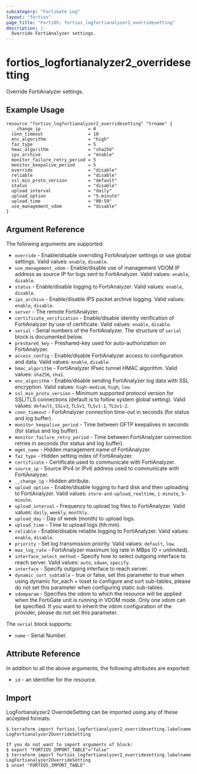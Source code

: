 ```yaml
---
subcategory: "FortiGate Log"
layout: "fortios"
page_title: "FortiOS: fortios_logfortianalyzer2_overridesetting"
description: |-
  Override FortiAnalyzer settings.
---
```


# fortios_logfortianalyzer2_overridesetting
Override FortiAnalyzer settings.

## Example Usage

```hcl
resource "fortios_logfortianalyzer2_overridesetting" "trname" {
  __change_ip                  = 0
  conn_timeout                 = 10
  enc_algorithm                = "high"
  faz_type                     = 5
  hmac_algorithm               = "sha256"
  ips_archive                  = "enable"
  monitor_failure_retry_period = 5
  monitor_keepalive_period     = 5
  override                     = "disable"
  reliable                     = "disable"
  ssl_min_proto_version        = "default"
  status                       = "disable"
  upload_interval              = "daily"
  upload_option                = "5-minute"
  upload_time                  = "00:59"
  use_management_vdom          = "disable"
}
```

## Argument Reference

The following arguments are supported:

* `override` - Enable/disable overriding FortiAnalyzer settings or use global settings. Valid values: `enable`, `disable`.
* `use_management_vdom` - Enable/disable use of management VDOM IP address as source IP for logs sent to FortiAnalyzer. Valid values: `enable`, `disable`.
* `status` - Enable/disable logging to FortiAnalyzer. Valid values: `enable`, `disable`.
* `ips_archive` - Enable/disable IPS packet archive logging. Valid values: `enable`, `disable`.
* `server` - The remote FortiAnalyzer.
* `certificate_verification` - Enable/disable identity verification of FortiAnalyzer by use of certificate. Valid values: `enable`, `disable`.
* `serial` - Serial numbers of the FortiAnalyzer. The structure of `serial` block is documented below.
* `preshared_key` - Preshared-key used for auto-authorization on FortiAnalyzer.
* `access_config` - Enable/disable FortiAnalyzer access to configuration and data. Valid values: `enable`, `disable`.
* `hmac_algorithm` - FortiAnalyzer IPsec tunnel HMAC algorithm. Valid values: `sha256`, `sha1`.
* `enc_algorithm` - Enable/disable sending FortiAnalyzer log data with SSL encryption. Valid values: `high-medium`, `high`, `low`.
* `ssl_min_proto_version` - Minimum supported protocol version for SSL/TLS connections (default is to follow system global setting). Valid values: `default`, `SSLv3`, `TLSv1`, `TLSv1-1`, `TLSv1-2`.
* `conn_timeout` - FortiAnalyzer connection time-out in seconds (for status and log buffer).
* `monitor_keepalive_period` - Time between OFTP keepalives in seconds (for status and log buffer).
* `monitor_failure_retry_period` - Time between FortiAnalyzer connection retries in seconds (for status and log buffer).
* `mgmt_name` - Hidden management name of FortiAnalyzer.
* `faz_type` - Hidden setting index of FortiAnalyzer.
* `certificate` - Certificate used to communicate with FortiAnalyzer.
* `source_ip` - Source IPv4 or IPv6 address used to communicate with FortiAnalyzer.
* `__change_ip` - Hidden attribute.
* `upload_option` - Enable/disable logging to hard disk and then uploading to FortiAnalyzer. Valid values: `store-and-upload`, `realtime`, `1-minute`, `5-minute`.
* `upload_interval` - Frequency to upload log files to FortiAnalyzer. Valid values: `daily`, `weekly`, `monthly`.
* `upload_day` - Day of week (month) to upload logs.
* `upload_time` - Time to upload logs (hh:mm).
* `reliable` - Enable/disable reliable logging to FortiAnalyzer. Valid values: `enable`, `disable`.
* `priority` - Set log transmission priority. Valid values: `default`, `low`.
* `max_log_rate` - FortiAnalyzer maximum log rate in MBps (0 = unlimited).
* `interface_select_method` - Specify how to select outgoing interface to reach server. Valid values: `auto`, `sdwan`, `specify`.
* `interface` - Specify outgoing interface to reach server.
* `dynamic_sort_subtable` - true or false, set this parameter to true when using dynamic for_each + toset to configure and sort sub-tables, please do not set this parameter when configuring static sub-tables.
* `vdomparam` - Specifies the vdom to which the resource will be applied when the FortiGate unit is running in VDOM mode. Only one vdom can be specified. If you want to inherit the vdom configuration of the provider, please do not set this parameter.

The `serial` block supports:

* `name` - Serial Number.


## Attribute Reference

In addition to all the above arguments, the following attributes are exported:
* `id` - an identifier for the resource.

## Import

LogFortianalyzer2 OverrideSetting can be imported using any of these accepted formats:
```
$ terraform import fortios_logfortianalyzer2_overridesetting.labelname LogFortianalyzer2OverrideSetting

If you do not want to import arguments of block:
$ export "FORTIOS_IMPORT_TABLE"="false"
$ terraform import fortios_logfortianalyzer2_overridesetting.labelname LogFortianalyzer2OverrideSetting
$ unset "FORTIOS_IMPORT_TABLE"
```
